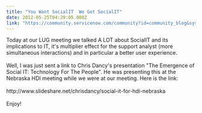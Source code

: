```yaml
---
title: "You Want SocialIT  We Got SocialIT"
date: 2012-05-25T04:29:05.000Z
link: "https://community.servicenow.com/community?id=community_blog&sys_id=651deea5dbd0dbc01dcaf3231f96196f"
---
```

<p>Today at our LUG meeting we talked A LOT about SocialIT and its implications to IT, it's multiplier effect for the support analyst (more simultaneous interactions) and in particular a better user experience.<br /><br />Well, I was just sent a link to Chris Dancy's presentation "The Emergence of Social IT: Technology For The People". He was presenting this at the Nebraska HDI meeting while we were at our meeting. Here is the link:<br /><br />http://www.slideshare.net/chrisdancy/social-it-for-hdi-nebraska<br /><br />Enjoy!</p>